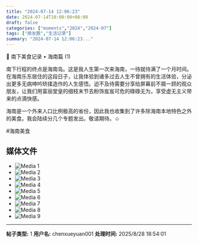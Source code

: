 ```yaml
---
title: "2024-07-14 12:06:23"
date: 2024-07-14T10:00:00+08:00
draft: false
categories: ["moments","2024","2024-07"]
tags: ["朋友圈","生活记录"]
summary: "2024-07-14 12:06:23..."
---
```


🧭 南下美食记录 • 海南篇 (1)

南下行程的终点是海南岛。这是我人生第一次来海南，一待就待满了一个月时间。在海南乐东居住的这段日子，让我体验到诸多过去人生不曾拥有的生活体验，分泌出更多无病呻吟矫揉造作的人生感悟。迫不及待需要分享给屏幕前不屑一顾的观众朋友，让我们用富丽堂皇的细枝末节去粉饰岌岌可危的碌碌无为，享受虚无主义带来的点滴快感。

海南是一个外来人口比例极高的省份，因此我也收集到了许多除海南本地特色之外的美食。我会陆续分几个专题发出。敬请期待。☺️ 

#海南美食

## 媒体文件

- ![Media 1](/Moments/photos/2024-07-14/202407141206230.jpg)
- ![Media 2](/Moments/photos/2024-07-14/202407141206231.jpg)
- ![Media 3](/Moments/photos/2024-07-14/202407141206232.jpg)
- ![Media 4](/Moments/photos/2024-07-14/202407141206233.jpg)
- ![Media 5](/Moments/photos/2024-07-14/202407141206234.jpg)
- ![Media 6](/Moments/photos/2024-07-14/202407141206235.jpg)
- ![Media 7](/Moments/photos/2024-07-14/202407141206236.jpg)
- ![Media 8](/Moments/photos/2024-07-14/202407141206237.jpg)
- ![Media 9](/Moments/photos/2024-07-14/202407141206238.jpg)

---

**帖子类型:** 1
**用户名:** chenxueyuan001
**处理时间:** 2025/8/28 18:54:01